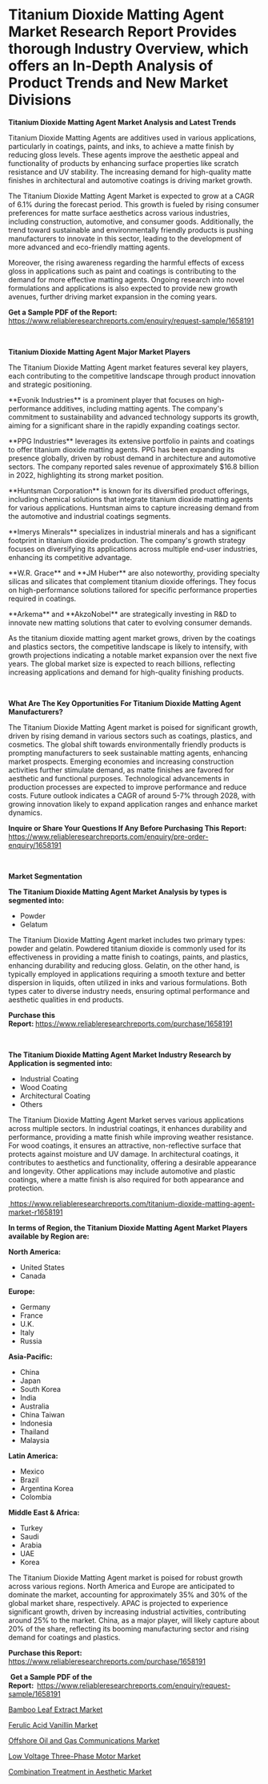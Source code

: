 <p><h1>Titanium Dioxide Matting Agent Market Research Report Provides thorough Industry Overview, which offers an In-Depth Analysis of Product Trends and New Market Divisions</h1></p><p><strong>Titanium Dioxide Matting Agent Market Analysis and Latest Trends</strong></p>
<p><p>Titanium Dioxide Matting Agents are additives used in various applications, particularly in coatings, paints, and inks, to achieve a matte finish by reducing gloss levels. These agents improve the aesthetic appeal and functionality of products by enhancing surface properties like scratch resistance and UV stability. The increasing demand for high-quality matte finishes in architectural and automotive coatings is driving market growth.</p><p>The Titanium Dioxide Matting Agent Market is expected to grow at a CAGR of 6.1% during the forecast period. This growth is fueled by rising consumer preferences for matte surface aesthetics across various industries, including construction, automotive, and consumer goods. Additionally, the trend toward sustainable and environmentally friendly products is pushing manufacturers to innovate in this sector, leading to the development of more advanced and eco-friendly matting agents.</p><p>Moreover, the rising awareness regarding the harmful effects of excess gloss in applications such as paint and coatings is contributing to the demand for more effective matting agents. Ongoing research into novel formulations and applications is also expected to provide new growth avenues, further driving market expansion in the coming years.</p></p>
<p><strong>Get a Sample PDF of the Report:&nbsp;</strong> <a href="https://www.reliableresearchreports.com/enquiry/request-sample/1658191?utm_campaign=4&utm_medium=2&utm_source=Github&utm_content=ia&utm_term=28092024&utm_id=titanium-dioxide-matting-agent">https://www.reliableresearchreports.com/enquiry/request-sample/1658191</a></p>
<p>&nbsp;</p>
<p><strong>Titanium Dioxide Matting Agent Major Market Players</strong></p>
<p><p>The Titanium Dioxide Matting Agent market features several key players, each contributing to the competitive landscape through product innovation and strategic positioning. </p><p>**Evonik Industries** is a prominent player that focuses on high-performance additives, including matting agents. The company's commitment to sustainability and advanced technology supports its growth, aiming for a significant share in the rapidly expanding coatings sector.</p><p>**PPG Industries** leverages its extensive portfolio in paints and coatings to offer titanium dioxide matting agents. PPG has been expanding its presence globally, driven by robust demand in architecture and automotive sectors. The company reported sales revenue of approximately $16.8 billion in 2022, highlighting its strong market position.</p><p>**Huntsman Corporation** is known for its diversified product offerings, including chemical solutions that integrate titanium dioxide matting agents for various applications. Huntsman aims to capture increasing demand from the automotive and industrial coatings segments.</p><p>**Imerys Minerals** specializes in industrial minerals and has a significant footprint in titanium dioxide production. The company's growth strategy focuses on diversifying its applications across multiple end-user industries, enhancing its competitive advantage.</p><p>**W.R. Grace** and **JM Huber** are also noteworthy, providing specialty silicas and silicates that complement titanium dioxide offerings. They focus on high-performance solutions tailored for specific performance properties required in coatings.</p><p>**Arkema** and **AkzoNobel** are strategically investing in R&D to innovate new matting solutions that cater to evolving consumer demands. </p><p>As the titanium dioxide matting agent market grows, driven by the coatings and plastics sectors, the competitive landscape is likely to intensify, with growth projections indicating a notable market expansion over the next five years. The global market size is expected to reach billions, reflecting increasing applications and demand for high-quality finishing products.</p></p>
<p>&nbsp;</p>
<p><strong>What Are The Key Opportunities For Titanium Dioxide Matting Agent Manufacturers?</strong></p>
<p><p>The Titanium Dioxide Matting Agent market is poised for significant growth, driven by rising demand in various sectors such as coatings, plastics, and cosmetics. The global shift towards environmentally friendly products is prompting manufacturers to seek sustainable matting agents, enhancing market prospects. Emerging economies and increasing construction activities further stimulate demand, as matte finishes are favored for aesthetic and functional purposes. Technological advancements in production processes are expected to improve performance and reduce costs. Future outlook indicates a CAGR of around 5-7% through 2028, with growing innovation likely to expand application ranges and enhance market dynamics.</p></p>
<p><strong>Inquire or Share Your Questions If Any Before Purchasing This Report:</strong> <a href="https://www.reliableresearchreports.com/enquiry/pre-order-enquiry/1658191?utm_campaign=4&utm_medium=2&utm_source=Github&utm_content=ia&utm_term=28092024&utm_id=titanium-dioxide-matting-agent">https://www.reliableresearchreports.com/enquiry/pre-order-enquiry/1658191</a></p>
<p>&nbsp;</p>
<p><strong>Market Segmentation</strong></p>
<p><strong>The Titanium Dioxide Matting Agent Market Analysis by types is segmented into:</strong></p>
<p><ul><li>Powder</li><li>Gelatum</li></ul></p>
<p><p>The Titanium Dioxide Matting Agent market includes two primary types: powder and gelatin. Powdered titanium dioxide is commonly used for its effectiveness in providing a matte finish to coatings, paints, and plastics, enhancing durability and reducing gloss. Gelatin, on the other hand, is typically employed in applications requiring a smooth texture and better dispersion in liquids, often utilized in inks and various formulations. Both types cater to diverse industry needs, ensuring optimal performance and aesthetic qualities in end products.</p></p>
<p><strong>Purchase this Report:&nbsp;</strong><a href="https://www.reliableresearchreports.com/purchase/1658191?utm_campaign=4&utm_medium=2&utm_source=Github&utm_content=ia&utm_term=28092024&utm_id=titanium-dioxide-matting-agent">https://www.reliableresearchreports.com/purchase/1658191</a></p>
<p>&nbsp;</p>
<p><strong>The Titanium Dioxide Matting Agent Market Industry Research by Application is segmented into:</strong></p>
<p><ul><li>Industrial Coating</li><li>Wood Coating</li><li>Architectural Coating</li><li>Others</li></ul></p>
<p><p>The Titanium Dioxide Matting Agent Market serves various applications across multiple sectors. In industrial coatings, it enhances durability and performance, providing a matte finish while improving weather resistance. For wood coatings, it ensures an attractive, non-reflective surface that protects against moisture and UV damage. In architectural coatings, it contributes to aesthetics and functionality, offering a desirable appearance and longevity. Other applications may include automotive and plastic coatings, where a matte finish is also required for both appearance and protection.</p></p>
<p><a href="https://www.reliableresearchreports.com/titanium-dioxide-matting-agent-market-r1658191?utm_campaign=4&utm_medium=2&utm_source=Github&utm_content=ia&utm_term=28092024&utm_id=titanium-dioxide-matting-agent">&nbsp;https://www.reliableresearchreports.com/titanium-dioxide-matting-agent-market-r1658191</a></p>
<p><strong>In terms of Region, the Titanium Dioxide Matting Agent Market Players available by Region are:</strong></p>
<p>
    <p> <strong> North America: </strong>
        <ul>
            <li>United States</li>
            <li>Canada</li>
        </ul>
        </p> 
    <p> <strong> Europe: </strong>
        <ul>
            <li>Germany</li>
            <li>France</li>
            <li>U.K.</li>
            <li>Italy</li>
            <li>Russia</li>
        </ul>
        </p> 
    <p> <strong> Asia-Pacific: </strong>
        <ul>
            <li>China</li>
            <li>Japan</li>
            <li>South Korea</li>
            <li>India</li>
            <li>Australia</li>
            <li>China Taiwan</li>
            <li>Indonesia</li>
            <li>Thailand</li>
            <li>Malaysia</li>
        </ul>
        </p> 
    <p> <strong> Latin America: </strong>
        <ul>
            <li>Mexico</li>
            <li>Brazil</li>
            <li>Argentina Korea</li>
            <li>Colombia</li>
        </ul>
        </p> 
    <p> <strong> Middle East & Africa: </strong>
        <ul>
            <li>Turkey</li>
            <li>Saudi</li>
            <li>Arabia</li>
            <li>UAE</li>
            <li>Korea</li>
        </ul>
    </p>
    </p>
<p><p>The Titanium Dioxide Matting Agent market is poised for robust growth across various regions. North America and Europe are anticipated to dominate the market, accounting for approximately 35% and 30% of the global market share, respectively. APAC is projected to experience significant growth, driven by increasing industrial activities, contributing around 25% to the market. China, as a major player, will likely capture about 20% of the share, reflecting its booming manufacturing sector and rising demand for coatings and plastics.</p></p>
<p><strong>Purchase this Report: </strong><a href="https://www.reliableresearchreports.com/purchase/1658191?utm_campaign=4&utm_medium=2&utm_source=Github&utm_content=ia&utm_term=28092024&utm_id=titanium-dioxide-matting-agent">https://www.reliableresearchreports.com/purchase/1658191</a></p>
<p>&nbsp;<strong>Get a Sample PDF of the Report:&nbsp;&nbsp;</strong><a href="https://www.reliableresearchreports.com/enquiry/request-sample/1658191?utm_campaign=4&utm_medium=2&utm_source=Github&utm_content=ia&utm_term=28092024&utm_id=titanium-dioxide-matting-agent">https://www.reliableresearchreports.com/enquiry/request-sample/1658191</a></p>
<p><strong></strong></p>
<p><p><a href="https://www.linkedin.com/pulse/future-trends-global-bamboo-leaf-extract-market-insights-8yvee?trackingId=9ZZyuKROT%2FSJNhrWI8HpyQ%3D%3D&utm_campaign=4&utm_medium=2&utm_source=Github&utm_content=ia&utm_term=28092024&utm_id=titanium-dioxide-matting-agent">Bamboo Leaf Extract Market</a></p><p><a href="https://github.com/kathiestrine5ty/Market-Research-Report-List-1/blob/main/ferulic-acid-vanillin-market.md?utm_campaign=4&utm_medium=2&utm_source=Github&utm_content=ia&utm_term=28092024&utm_id=titanium-dioxide-matting-agent">Ferulic Acid Vanillin Market</a></p><p><a href="https://issuu.com/reportprime-2/docs/offshore-oil-and-gas-communications_d460ea5a5594e3?utm_campaign=4&utm_medium=2&utm_source=Github&utm_content=ia&utm_term=28092024&utm_id=titanium-dioxide-matting-agent">Offshore Oil and Gas Communications Market</a></p><p><a href="https://github.com/HeatherFernandez476/Market-Research-Report-List-1/blob/main/low-voltage-three-phase-motor-market.md?utm_campaign=4&utm_medium=2&utm_source=Github&utm_content=ia&utm_term=28092024&utm_id=titanium-dioxide-matting-agent">Low Voltage Three-Phase Motor Market</a></p><p><a href="https://issuu.com/reportprime-2/docs/combination-treatment-in-aesthetic-_8eca5159ac133b?utm_campaign=4&utm_medium=2&utm_source=Github&utm_content=ia&utm_term=28092024&utm_id=titanium-dioxide-matting-agent">Combination Treatment in Aesthetic Market</a></p></p>